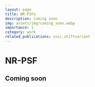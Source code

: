 ```yaml
---
layout: page
title: NR-PSFs
description: Coming soon
img: assets/img/coming_soon.webp
importance: 1
category: work
related_publications: cosi_shiftvariant
---
```


# NR-PSF



## Coming soon